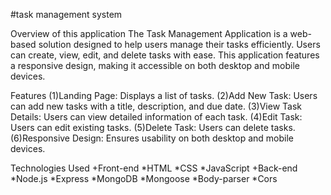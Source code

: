 #task management system

Overview of this application
The Task Management Application is a web-based solution designed to help users manage their tasks efficiently. Users can create, view, edit, and delete tasks with ease. This application features a responsive design, making it accessible on both desktop and mobile devices.

Features
(1)Landing Page: Displays a list of tasks.
(2)Add New Task: Users can add new tasks with a title, description, and due date.
(3)View Task Details: Users can view detailed information of each task.
(4)Edit Task: Users can edit existing tasks.
(5)Delete Task: Users can delete tasks.
(6)Responsive Design: Ensures usability on both desktop and mobile devices.

Technologies Used
  +Front-end
      *HTML
      *CSS
      *JavaScript
  +Back-end
      *Node.js
      *Express
      *MongoDB
      *Mongoose
      *Body-parser
      *Cors
